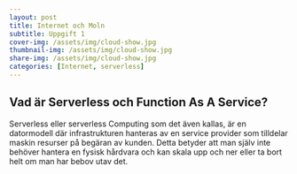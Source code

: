 ```yaml
---
layout: post
title: Internet och Moln
subtitle: Uppgift 1
cover-img: /assets/img/cloud-show.jpg
thumbnail-img: /assets/img/cloud-show.jpg
share-img: /assets/img/cloud-show.jpg
categories: [Internet, serverless]
---
```


## Vad är Serverless och Function As A Service?

Serverless eller serverless Computing som det även kallas, är en datormodell där infrastrukturen hanteras av en service provider som tilldelar maskin resurser på begäran av kunden. Detta betyder att man själv inte behöver hantera en fysisk hårdvara och kan skala upp och ner eller ta bort helt om man har bebov utav det. 
